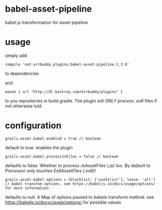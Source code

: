 # babel-asset-pipeline
babel.js transformation for asset-pipeline

# usage
simply add
```
compile 'net.errbuddy.plugins:babel-asset-pipeline:1.3.0'
```
to dependencies 

and 

```
maven { url "http://dl.bintray.com/errbuddy/plugins" }
```

to you repositories in build.gradle.
The plugin will *ONLY process .es6* files if not otherwise told.

# configuration
```
grails.asset.babel.enabled = true // boolean 
```
default to true. enables the plugin

```
grails.asset.babel.processJsFiles = false // boolean
```
defaults to false. Whether to process JsAssetFiles (.js) too. *By default to Processor only touches Es6AssetFiles (.es6)!*

```
grails.asset.babel.options = [blacklist: ['useStrict'], loose: 'all'] // babel transfom options. see https://babeljs.io/docs/usage/options/ for more information
```
defaults to null. A Map of options passed to babels transform method. see https://babeljs.io/docs/usage/options/ for possible values
